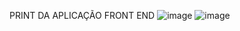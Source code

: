 PRINT DA APLICAÇÃO FRONT END
![image](https://user-images.githubusercontent.com/100159089/235945654-5e904f80-afc5-4ca2-9264-25b9cbcdf28e.png)
![image](https://user-images.githubusercontent.com/100159089/235945722-54d8e83e-7733-4238-96b5-817b609e196f.png)
